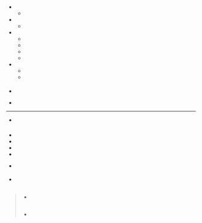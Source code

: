 # 

## 

### 

#### 



![]()

> 



### 

#### 

- - 
  
  
- - 
  
  
- - 
  - 
  - 
  - 
  
  
- - 
  - 
  
  

#### 

- 

> 

- 

---











- []()

### 

#### 





- 
- 
- 
- 



- []()

#### 





- []()

## 

> 







> - []()
>   
>   
> - []()

